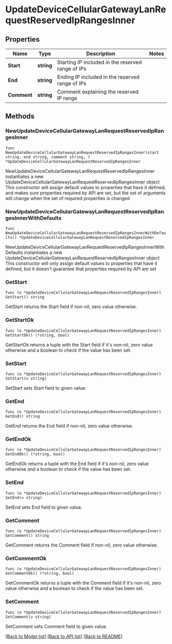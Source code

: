 # UpdateDeviceCellularGatewayLanRequestReservedIpRangesInner

## Properties

Name | Type | Description | Notes
------------ | ------------- | ------------- | -------------
**Start** | **string** | Starting IP included in the reserved range of IPs | 
**End** | **string** | Ending IP included in the reserved range of IPs | 
**Comment** | **string** | Comment explaining the reserved IP range | 

## Methods

### NewUpdateDeviceCellularGatewayLanRequestReservedIpRangesInner

`func NewUpdateDeviceCellularGatewayLanRequestReservedIpRangesInner(start string, end string, comment string, ) *UpdateDeviceCellularGatewayLanRequestReservedIpRangesInner`

NewUpdateDeviceCellularGatewayLanRequestReservedIpRangesInner instantiates a new UpdateDeviceCellularGatewayLanRequestReservedIpRangesInner object
This constructor will assign default values to properties that have it defined,
and makes sure properties required by API are set, but the set of arguments
will change when the set of required properties is changed

### NewUpdateDeviceCellularGatewayLanRequestReservedIpRangesInnerWithDefaults

`func NewUpdateDeviceCellularGatewayLanRequestReservedIpRangesInnerWithDefaults() *UpdateDeviceCellularGatewayLanRequestReservedIpRangesInner`

NewUpdateDeviceCellularGatewayLanRequestReservedIpRangesInnerWithDefaults instantiates a new UpdateDeviceCellularGatewayLanRequestReservedIpRangesInner object
This constructor will only assign default values to properties that have it defined,
but it doesn't guarantee that properties required by API are set

### GetStart

`func (o *UpdateDeviceCellularGatewayLanRequestReservedIpRangesInner) GetStart() string`

GetStart returns the Start field if non-nil, zero value otherwise.

### GetStartOk

`func (o *UpdateDeviceCellularGatewayLanRequestReservedIpRangesInner) GetStartOk() (*string, bool)`

GetStartOk returns a tuple with the Start field if it's non-nil, zero value otherwise
and a boolean to check if the value has been set.

### SetStart

`func (o *UpdateDeviceCellularGatewayLanRequestReservedIpRangesInner) SetStart(v string)`

SetStart sets Start field to given value.


### GetEnd

`func (o *UpdateDeviceCellularGatewayLanRequestReservedIpRangesInner) GetEnd() string`

GetEnd returns the End field if non-nil, zero value otherwise.

### GetEndOk

`func (o *UpdateDeviceCellularGatewayLanRequestReservedIpRangesInner) GetEndOk() (*string, bool)`

GetEndOk returns a tuple with the End field if it's non-nil, zero value otherwise
and a boolean to check if the value has been set.

### SetEnd

`func (o *UpdateDeviceCellularGatewayLanRequestReservedIpRangesInner) SetEnd(v string)`

SetEnd sets End field to given value.


### GetComment

`func (o *UpdateDeviceCellularGatewayLanRequestReservedIpRangesInner) GetComment() string`

GetComment returns the Comment field if non-nil, zero value otherwise.

### GetCommentOk

`func (o *UpdateDeviceCellularGatewayLanRequestReservedIpRangesInner) GetCommentOk() (*string, bool)`

GetCommentOk returns a tuple with the Comment field if it's non-nil, zero value otherwise
and a boolean to check if the value has been set.

### SetComment

`func (o *UpdateDeviceCellularGatewayLanRequestReservedIpRangesInner) SetComment(v string)`

SetComment sets Comment field to given value.



[[Back to Model list]](../README.md#documentation-for-models) [[Back to API list]](../README.md#documentation-for-api-endpoints) [[Back to README]](../README.md)


